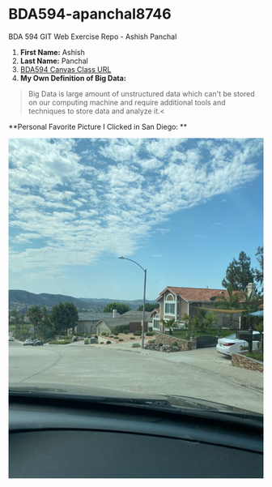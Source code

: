 # BDA594-apanchal8746
BDA 594 GIT Web Exercise Repo - Ashish Panchal

1. **First Name:** Ashish
2. **Last Name:** Panchal
3. [BDA594 Canvas Class URL](https://sdsu.instructure.com/courses/79732)
4. **My Own Definition of Big Data:** 
> Big Data is large amount of unstructured data which can't be stored on our computing machine and require additional tools and techniques to store data and analyze it.<

**Personal Favorite Picture I Clicked in San Diego: **

![San Diego Poway Street](https://github.com/apanchal8746/BDA594-apanchal8746/blob/main/SD%20Pic.jpeg)
